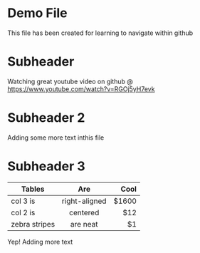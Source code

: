 # Demo File

This file has been created for learning to navigate within github

# Subheader

Watching great youtube video on github @ https://www.youtube.com/watch?v=RGOj5yH7evk

# Subheader 2

Adding some more text inthis file 

# Subheader 3

| Tables        | Are           | Cool  |
| ------------- |:-------------:| -----:|
| col 3 is      | right-aligned | $1600 |
| col 2 is      | centered      |   $12 |
| zebra stripes | are neat      |    $1 |

Yep! Adding more text

